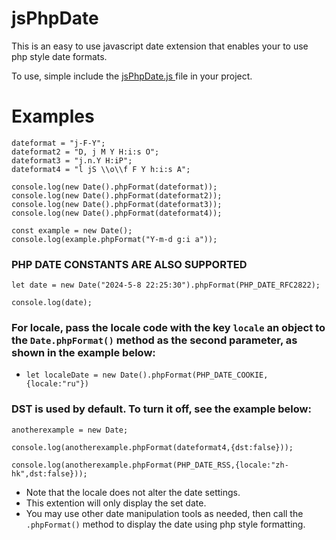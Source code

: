 # jsPhpDate
This is an easy to use javascript date extension that enables your to use php style date formats.

To use, simple include the [ jsPhpDate.js ](https://github.com/perfectcode1/jsPhpDate/blob/94cd1d3dbd66925e1a7c5cc930c8ec47d50d6630/jsPhpDate.min.js)  file in your project.

# Examples
```
dateformat = "j-F-Y";
dateformat2 = "D, j M Y H:i:s O";
dateformat3 = "j.n.Y H:iP";
dateformat4 = "l jS \\o\\f F Y h:i:s A";

console.log(new Date().phpFormat(dateformat));
console.log(new Date().phpFormat(dateformat2));
console.log(new Date().phpFormat(dateformat3));
console.log(new Date().phpFormat(dateformat4));

const example = new Date();
console.log(example.phpFormat("Y-m-d g:i a"));
```


### PHP DATE CONSTANTS ARE ALSO SUPPORTED
```
let date = new Date("2024-5-8 22:25:30").phpFormat(PHP_DATE_RFC2822);

console.log(date);
```

### For locale, pass the locale code with the key `locale` an object to the `Date.phpFormat()` method as the second parameter, as shown in the example below:

+ `let localeDate = new Date().phpFormat(PHP_DATE_COOKIE,{locale:"ru"})`

### DST is used by default. To turn it off, see the example below:
```
anotherexample = new Date;

console.log(anotherexample.phpFormat(dateformat4,{dst:false}));

console.log(anotherexample.phpFormat(PHP_DATE_RSS,{locale:"zh-hk",dst:false}));
```

+ Note that the locale does not alter the date settings.
+ This extention will only display the set date.
+ You may use other date manipulation tools as needed, then call the `.phpFormat()` method to display the date using php style formatting.


